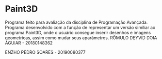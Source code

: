 # Paint3D
Programa feito para avaliação da disciplina de Programação Avançada.
Programa desenvolvido com a função de representar um versão similiar ao programa Paint3D, onde o usuário consegue inserir desenhos e imagens geometricas, assim como mudar seus aparâmetros.
RÔMULO DEYVID DOIA AGUIAR - 20180148362
<p>ENZHO PEDRO SOARES - 20190080377<p>

